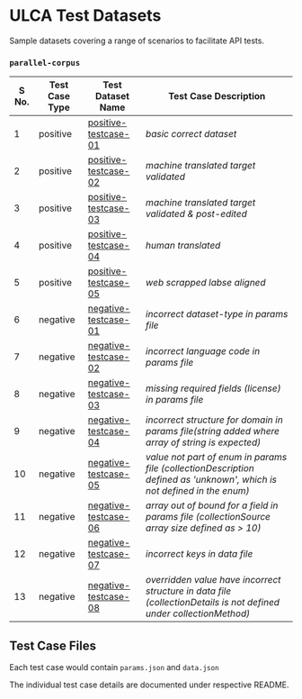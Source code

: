 
# ULCA Test Datasets

Sample datasets covering a range of scenarios to facilitate API tests.

### `parallel-corpus`

|S No.| Test Case Type | Test Dataset Name                                               | Test Case Description      |
|-----|----------------|-----------------------------------------------------------------|----------------------------|
|   1 | positive       | [positive-testcase-01](./parallel-dataset/positive-testcase-01) | *basic correct dataset*    |
|   2 | positive       | [positive-testcase-02](./parallel-dataset/positive-testcase-02) | *machine translated target validated*              |
|   3 | positive       | [positive-testcase-03](./parallel-dataset/positive-testcase-03) | *machine translated target validated & post-edited*|
|   4 | positive       | [positive-testcase-04](./parallel-dataset/positive-testcase-04) | *human translated*          |
|   5 | positive       | [positive-testcase-05](./parallel-dataset/positive-testcase-05) | *web scrapped labse aligned*|
|   6 | negative       | [negative-testcase-01](./parallel-dataset/negative-testcase-01) | *incorrect dataset-type in params file* |
|   7 | negative       | [negative-testcase-02](./parallel-dataset/negative-testcase-02) | *incorrect language code in params file*|
|   8 | negative       | [negative-testcase-03](./parallel-dataset/negative-testcase-03) | *missing required fields (license)  in params file*|
|   9 | negative       | [negative-testcase-04](./parallel-dataset/negative-testcase-04) | *incorrect structure for domain in params file(string added where array of string is expected)*|
|  10 | negative       | [negative-testcase-05](./parallel-dataset/negative-testcase-05) | *value not part of enum in params file (collectionDescription defined as 'unknown', which is not defined in the enum)*|
|  11 | negative       | [negative-testcase-06](./parallel-dataset/negative-testcase-06) | *array out of bound for a field in params file (collectionSource array size defined as > 10)*|
|  12 | negative       | [negative-testcase-07](./parallel-dataset/negative-testcase-07) | *incorrect keys in data file*|
|  13 | negative       | [negative-testcase-08](./parallel-dataset/negative-testcase-08) | *overridden value have incorrect structure in data file (collectionDetails is not defined under collectionMethod)*|


## Test Case Files
Each test case would contain `params.json` and `data.json`

The individual test case details are documented under respective README.
